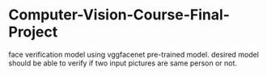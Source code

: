 # Computer-Vision-Course-Final-Project
face verification model using vggfacenet pre-trained model.
desired model should be able to verify if two input pictures are same person or not.
